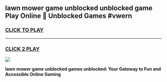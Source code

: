 
## lawn mower game unblocked unblocked game Play Online 👋 Unblocked Games #vwern
<h3>
<a href="https://premium.freeplayer.one?title=lawn_mower_game_unblocked&ref=21F">CLICK TO PLAY</a></h3>
<hr>

<h3>
<a href="https://premium.freeplayer.one?title=lawn_mower_game_unblocked&ref=21F">CLICK 2 PLAY</a>
  
</h3>

<a href="https://premium.freeplayer.one?title=lawn_mower_game_unblocked&ref=21F/"><img src="https://clearcache.store/games.png"></a>


**lawn mower game unblocked games unblocked: Your Gateway to Fun and Accessible Online Gaming**
